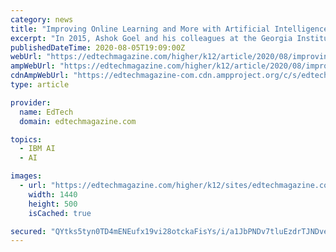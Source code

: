 ```yaml
---
category: news
title: "Improving Online Learning and More with Artificial Intelligence"
excerpt: "In 2015, Ashok Goel and his colleagues at the Georgia Institute of Technology informed a class of students that a new teaching assistant named Jill Watson would be joining their course on artificial intelligence."
publishedDateTime: 2020-08-05T19:09:00Z
webUrl: "https://edtechmagazine.com/higher/k12/article/2020/08/improving-online-learning-and-more-artificial-intelligence"
ampWebUrl: "https://edtechmagazine.com/higher/k12/article/2020/08/improving-online-learning-and-more-artificial-intelligence?amp"
cdnAmpWebUrl: "https://edtechmagazine-com.cdn.ampproject.org/c/s/edtechmagazine.com/higher/k12/article/2020/08/improving-online-learning-and-more-artificial-intelligence?amp"
type: article

provider:
  name: EdTech
  domain: edtechmagazine.com

topics:
  - IBM AI
  - AI

images:
  - url: "https://edtechmagazine.com/higher/k12/sites/edtechmagazine.com.higher/files/styles/cdw_hero/public/articles/%5Bcdw_tech_site%3Afield_site_shortname%5D/202008/HET_Q320_Feat_Peterson_Hero.jpg?itok=KDPv5w8m"
    width: 1440
    height: 500
    isCached: true

secured: "QYtks5tyn0TD4mENEufx19vi28otckaFisYs/i/a1JbPNDv7tluEzdrTJNDveOgwLGbjCwAFW37TDUjQxc/ncqgsuUZck+gpW4Jz5YKWgOuEYB/ZujCIoEpOmNaA68hGNMJH/vYDl1wQ87ziLseHoFJ+OSVDvOjL3rj368SGxmITW1U8idN03uJzupHU7o4G89UIeAKX9GAw9AMANUGeb2R6k2KSJQ6HnTQCwITjliRamm2/pPHm1TMrA8lN+HKyE1I4JDxXGxesupusFW5pXDlI6yOH36S0mMKc90bzh/fwyXYRiB2TbqM8DeJdRd7o4N6KkD4O+91RSD2IkqUufA==;xHep9DSu7Z8j4ODc7C83ZQ=="
---
```


